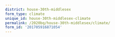 ```yaml
---
district: house-30th-middlesex
form_type: climate
unique_id: house-30th-middlesex-climate
permalink: /2020bq/house-30th-middlesex/climate/
form_id: '201705916871054'
---
```

